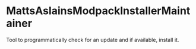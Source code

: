 # MattsAslainsModpackInstallerMaintainer
Tool to programmatically check for an update and if available, install it.
